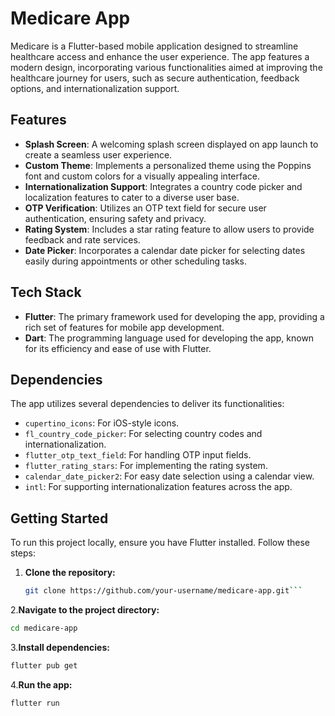 # Medicare App

Medicare is a Flutter-based mobile application designed to streamline healthcare access and enhance the user experience. The app features a modern design, incorporating various functionalities aimed at improving the healthcare journey for users, such as secure authentication, feedback options, and internationalization support.

## Features

- **Splash Screen**: A welcoming splash screen displayed on app launch to create a seamless user experience.
- **Custom Theme**: Implements a personalized theme using the Poppins font and custom colors for a visually appealing interface.
- **Internationalization Support**: Integrates a country code picker and localization features to cater to a diverse user base.
- **OTP Verification**: Utilizes an OTP text field for secure user authentication, ensuring safety and privacy.
- **Rating System**: Includes a star rating feature to allow users to provide feedback and rate services.
- **Date Picker**: Incorporates a calendar date picker for selecting dates easily during appointments or other scheduling tasks.

## Tech Stack

- **Flutter**: The primary framework used for developing the app, providing a rich set of features for mobile app development.
- **Dart**: The programming language used for developing the app, known for its efficiency and ease of use with Flutter.

## Dependencies

The app utilizes several dependencies to deliver its functionalities:
- `cupertino_icons`: For iOS-style icons.
- `fl_country_code_picker`: For selecting country codes and internationalization.
- `flutter_otp_text_field`: For handling OTP input fields.
- `flutter_rating_stars`: For implementing the rating system.
- `calendar_date_picker2`: For easy date selection using a calendar view.
- `intl`: For supporting internationalization features across the app.

## Getting Started

To run this project locally, ensure you have Flutter installed. Follow these steps:

1. **Clone the repository:**
   ```bash
   git clone https://github.com/your-username/medicare-app.git```
2.**Navigate to the project directory:**
```bash
cd medicare-app 
```
3.**Install dependencies:**
```bash
flutter pub get
```
4.**Run the app:**
```bash
flutter run
```

